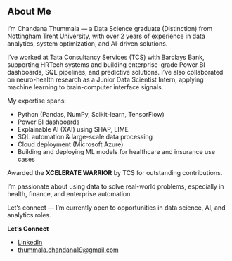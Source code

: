 ## About Me

I’m Chandana Thummala — a Data Science graduate (Distinction) from Nottingham Trent University, with over 2 years of experience in data analytics, system optimization, and AI-driven solutions.

I’ve worked at Tata Consultancy Services (TCS) with Barclays Bank, supporting HRTech systems and building enterprise-grade Power BI dashboards, SQL pipelines, and predictive solutions. I’ve also collaborated on neuro-health research as a Junior Data Scientist Intern, applying machine learning to brain-computer interface signals.

My expertise spans:
- Python (Pandas, NumPy, Scikit-learn, TensorFlow)
- Power BI dashboards
- Explainable AI (XAI) using SHAP, LIME
- SQL automation & large-scale data processing
- Cloud deployment (Microsoft Azure)
- Building and deploying ML models for healthcare and insurance use cases

Awarded the **XCELERATE WARRIOR** by TCS for outstanding contributions.

I’m passionate about using data to solve real-world problems, especially in health, finance, and enterprise automation.

Let’s connect — I’m currently open to opportunities in data science, AI, and analytics roles.

**Let’s Connect**

- [LinkedIn](https://www.linkedin.com/in/chandana-thummala)
- thummala.chandana19@gmail.com
